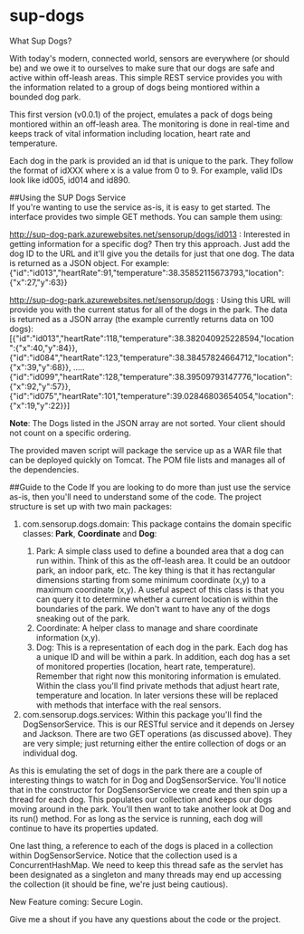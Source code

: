# sup-dogs
What Sup Dogs?

With today's modern, connected world, sensors are everywhere (or should be) and we owe it to ourselves to make sure that our dogs are safe and active within off-leash areas. This simple REST service provides you with the information related to a group of dogs being montiored within a bounded dog park.

This first version (v0.0.1) of the project, emulates a pack of dogs being montiored within an off-leash area. The monitoring is done in real-time and keeps track of vital information including location, heart rate and temperature.

Each dog in the park is provided an id that is unique to the park. They follow the format of idXXX where x is a value from 0 to 9. For example, valid IDs look like id005, id014 and id890.

##Using the SUP Dogs Service   
If you're wanting to use the service as-is, it is easy to get started. The interface provides two simple GET methods. You can sample them using:

http://sup-dog-park.azurewebsites.net/sensorup/dogs/id013 : Interested in getting information for a specific dog? Then try this approach. Just add the dog ID to the URL and it'll give you the details for just that one dog. The data is returned as a JSON object. For example: {"id":"id013","heartRate":91,"temperature":38.35852115673793,"location":{"x":27,"y":63}}

http://sup-dog-park.azurewebsites.net/sensorup/dogs  : Using this URL will provide you with the current status for all of the dogs in the park. The data is returned as a JSON array (the example currently returns data on 100 dogs): 
[{"id":"id013","heartRate":118,"temperature":38.382040925228594,"location":{"x":40,"y":84}},{"id":"id084","heartRate":123,"temperature":38.38457824664712,"location":{"x":39,"y":68}},
.....
{"id":"id099","heartRate":128,"temperature":38.39509793147776,"location":{"x":92,"y":57}},{"id":"id075","heartRate":101,"temperature":39.02846803654054,"location":{"x":19,"y":22}}]

<b>Note</b>: The Dogs listed in the JSON array are not sorted. Your client should not count on a specific ordering.

The provided maven script will package the service up as a WAR file that can be deployed quickly on Tomcat. The POM file lists and manages all of the dependencies. 

##Guide to the Code
If you are looking to do more than just use the service as-is, then you'll need to understand some of the code. The project structure is set up with two main packages: 
<ol><li>com.sensorup.dogs.domain: This package contains the domain specific classes: <b>Park</b>, <b>Coordinate</b> and <b>Dog</b>:</li>
<ol><li>Park: A simple class used to define a bounded area that a dog can run within. Think of this as the off-leash area. It could be an outdoor park, an indoor park, etc. The key thing is that it has rectangular dimensions starting from some minimum coordinate (x,y) to a maximum coordinate (x,y). A useful aspect of this class is that you can query it to determine whether a current location is within the boundaries of the park. We don't want to have any of the dogs sneaking out of the park.</li>
<li>Coordinate: A helper class to manage and share coordinate information (x,y).</li>
<li>Dog: This is a representation of each dog in the park. Each dog has a unique ID and will be within a park. In addition, each dog has a set of monitored properties (location, heart rate, temperature). Remember that right now this monitoring information is emulated. Within the class you'll find private methods that adjust heart rate, temperature and location. In later versions these will be replaced with methods that interface with the real sensors.</li></ol> 
<li>com.sensorup.dogs.services: Within this package you'll find the DogSensorService. This is our RESTful service and it depends on Jersey and Jackson. There are two GET operations (as discussed above). They are very simple; just returning either the entire collection of dogs or an individual dog.</li>
</ol>

As this is emulating the set of dogs in the park there are a couple of interesting things to watch for in Dog and DogSensorService. You'll notice that in the constructor for DogSensorService we create and then spin up a thread for each dog. This populates our collection and keeps our dogs moving around in the park. You'll then want to take another look at Dog and its run() method. For as long as the service is running, each dog will continue to have its properties updated.

One last thing, a reference to each of the dogs is placed in a collection within DogSensorService. Notice that the collection used is a ConcurrentHashMap. We need to keep this thread safe as the servlet has been designated as a singleton and many threads may end up accessing the collection (it should be fine, we're just being cautious).

New Feature coming: Secure Login.

Give me a shout if you have any questions about the code or the project.

